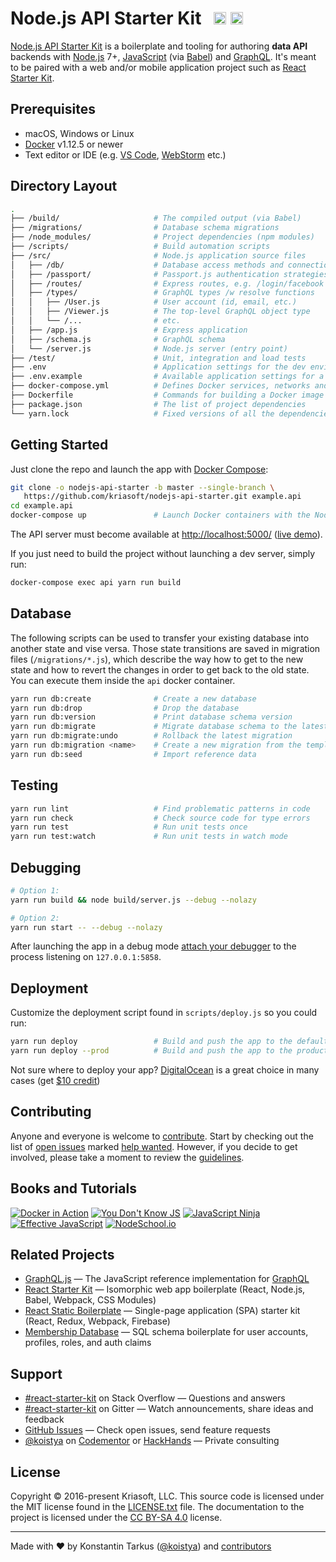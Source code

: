 # Node.js API Starter Kit &nbsp; <a href="https://github.com/kriasoft/nodejs-api-starter/stargazers"><img src="https://img.shields.io/github/stars/kriasoft/nodejs-api-starter.svg?style=social&label=Star&maxAge=3600" height="20"></a> <a href="https://twitter.com/ReactStarter"><img src="https://img.shields.io/twitter/follow/ReactStarter.svg?style=social&label=Follow&maxAge=3600" height="20"></a>

[Node.js API Starter Kit][nodejskit] is a boilerplate and tooling for authoring
**data API** backends with [Node.js][node] 7+, [JavaScript][js] (via
[Babel][babel]) and [GraphQL][gql]. It's meant to be paired with a web and/or
mobile application project such as [React Starter Kit][rsk].


## Prerequisites

* macOS, Windows or Linux
* [Docker][docker] v1.12.5 or newer
* Text editor or IDE (e.g. [VS Code][code], [WebStorm][wstorm] etc.)


## Directory Layout

```bash
.
├── /build/                     # The compiled output (via Babel)
├── /migrations/                # Database schema migrations
├── /node_modules/              # Project dependencies (npm modules)
├── /scripts/                   # Build automation scripts
├── /src/                       # Node.js application source files
│   ├── /db/                    # Database access methods and connection pooling
│   ├── /passport/              # Passport.js authentication strategies
│   ├── /routes/                # Express routes, e.g. /login/facebook
│   ├── /types/                 # GraphQL types /w resolve functions
│   │   ├── /User.js            # User account (id, email, etc.)
│   │   ├── /Viewer.js          # The top-level GraphQL object type
│   │   └── /...                # etc.
│   ├── /app.js                 # Express application
│   ├── /schema.js              # GraphQL schema
│   └── /server.js              # Node.js server (entry point)
├── /test/                      # Unit, integration and load tests
├── .env                        # Application settings for the dev environment
├── .env.example                # Available application settings for a reference
├── docker-compose.yml          # Defines Docker services, networks and volumes
├── Dockerfile                  # Commands for building a Docker image for production
├── package.json                # The list of project dependencies
└── yarn.lock                   # Fixed versions of all the dependencies
```


## Getting Started

Just clone the repo and launch the app with [Docker Compose][compose]:

```bash
git clone -o nodejs-api-starter -b master --single-branch \
   https://github.com/kriasoft/nodejs-api-starter.git example.api
cd example.api
docker-compose up               # Launch Docker containers with the Node.js API app running inside
```

The API server must become available at [http://localhost:5000/](http://localhost:5000/)
([live demo][demo]).

If you just need to build the project without launching a dev server, simply run:

```bash
docker-compose exec api yarn run build
```


## Database

The following scripts can be used to transfer your existing database into another state and vise
versa. Those state transitions are saved in migration files (`/migrations/*.js`), which describe
the way how to get to the new state and how to revert the changes in order to get back to the old
state. You can execute them inside the `api` docker container.

```bash
yarn run db:create              # Create a new database
yarn run db:drop                # Drop the database
yarn run db:version             # Print database schema version
yarn run db:migrate             # Migrate database schema to the latest version
yarn run db:migrate:undo        # Rollback the latest migration
yarn run db:migration <name>    # Create a new migration from the template (see /migrations folder)
yarn run db:seed                # Import reference data
```


## Testing

```bash
yarn run lint                   # Find problematic patterns in code
yarn run check                  # Check source code for type errors
yarn run test                   # Run unit tests once
yarn run test:watch             # Run unit tests in watch mode
```


## Debugging

```bash
# Option 1:
yarn run build && node build/server.js --debug --nolazy

# Option 2:
yarn run start -- --debug --nolazy
```

After launching the app in a debug mode [attach your debugger](https://code.visualstudio.com/Docs/editor/debugging)
to the process listening on `127.0.0.1:5858`.


## Deployment

Customize the deployment script found in `scripts/deploy.js` so you could run:

```bash
yarn run deploy                 # Build and push the app to the default deployment slot, or...
yarn run deploy --prod          # Build and push the app to the production deployment slot
```

Not sure where to deploy your app? [DigitalOcean][do] is a great choice in many cases (get [$10 credit][do])


## Contributing

Anyone and everyone is welcome to [contribute](CONTRIBUTING.md). Start by checking out the list of
[open issues](https://github.com/kriasoft/nodejs-api-starter/issues) marked
[help wanted](https://github.com/kriasoft/nodejs-api-starter/issues?q=label:"help+wanted").
However, if you decide to get involved, please take a moment to review the [guidelines](CONTRIBUTING.md).


## Books and Tutorials

[![Docker in Action](https://images-na.ssl-images-amazon.com/images/I/518L63vGMpL._SL160_.jpg)](http://amzn.to/2hmUrNP)
[![You Don't Know JS](https://images-na.ssl-images-amazon.com/images/I/B172ZcXnYDS._SL160_.png)](http://amzn.to/2idQ3gL)
[![JavaScript Ninja](https://images-na.ssl-images-amazon.com/images/I/51tQ+JAczgL._SL160_.jpg)](http://amzn.to/2idDamK)
[![Effective JavaScript](https://images-na.ssl-images-amazon.com/images/I/51W25NBDLQL._SL160_.jpg)](http://amzn.to/2idMZBq)
[![NodeSchool.io](http://koistya.github.io/files/nodeschool.jpg)](https://nodeschool.io/)

## Related Projects

* [GraphQL.js](https://github.com/graphql/graphql-js) — The JavaScript reference implementation for [GraphQL](http://graphql.org/)
* [React Starter Kit](https://github.com/kriasoft/react-starter-kit) — Isomorphic web app boilerplate (React, Node.js, Babel, Webpack, CSS Modules)
* [React Static Boilerplate](https://github.com/kriasoft/react-static-boilerplate) — Single-page application (SPA) starter kit (React, Redux, Webpack, Firebase)
* [Membership Database](https://github.com/membership/membership.db) — SQL schema boilerplate for user accounts, profiles, roles, and auth claims


## Support

* [#react-starter-kit](http://stackoverflow.com/questions/tagged/react-starter-kit) on Stack Overflow — Questions and answers
* [#react-starter-kit](https://gitter.im/kriasoft/react-starter-kit) on Gitter — Watch announcements, share ideas and feedback
* [GitHub Issues](https://github.com/kriasoft/nodejs-api-starter/issues) — Check open issues, send feature requests
* [@koistya](https://twitter.com/koistya) on [Codementor](https://www.codementor.io/koistya) or [HackHands](https://hackhands.com/koistya/) — Private consulting


## License

Copyright © 2016-present Kriasoft, LLC. This source code is licensed under the MIT
license found in the [LICENSE.txt](https://github.com/kriasoft/nodejs-api-starter/blob/master/LICENSE.txt)
file. The documentation to the project is licensed under the
[CC BY-SA 4.0](http://creativecommons.org/licenses/by-sa/4.0/) license.


---
Made with ♥ by Konstantin Tarkus ([@koistya](https://twitter.com/koistya)) and [contributors](https://github.com/kriasoft/nodejs-api-starter/graphs/contributors)


[nodejskit]: https://github.com/kriasoft/nodejs-api-starter
[rsk]: https://github.com/kriasoft/react-starter-kit
[node]: https://nodejs.org
[js]: https://developer.mozilla.org/docs/Web/JavaScript
[babel]: http://babeljs.io/
[gql]: http://graphql.org/
[yarn]: https://yarnpkg.com
[demo]: https://www.reactstarterkit.com/graphql
[pg]: https://www.postgresql.org/
[do]: https://m.do.co/c/eef302dbae9f
[code]: https://code.visualstudio.com/
[wstorm]: https://www.jetbrains.com/webstorm/
[docker]: https://www.docker.com/products/docker
[compose]: https://docs.docker.com/compose/

